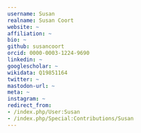 ```yaml
---
username: Susan
realname: Susan Coort
website: ~
affiliation: ~
bio: ~
github: susancoort
orcid: 0000-0003-1224-9690
linkedin: ~
googlescholar: ~
wikidata: Q19851164
twitter: ~
mastodon-url: ~
meta: ~
instagram: ~
redirect_from:
- /index.php/User:Susan
- /index.php/Special:Contributions/Susan
---
```

